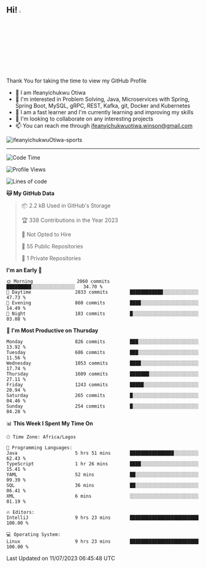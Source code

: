 <!-- BLOG-POST-LIST:START --><!-- BLOG-POST-LIST:END -->

## Hi! <img src="https://media.giphy.com/media/hvRJCLFzcasrR4ia7z/giphy.gif" width="4%"> 

Thank You for taking the time to view my GitHub Profile

- 👋 I am Ifeanyichukwu Otiwa
- 👀 I'm interested in Problem Solving, Java, Microservices with Spring, Spring Boot, MySQL, gRPC, REST, Kafka, git, Docker and Kubernetes
- 🌱 I am a fast learner and I'm currently learning and improving my skills
- 💞️ I'm looking to collaborate on any interesting projects
- 📫 You can reach me through ifeanyichukwuotiwa.winson@gmail.com

<p align="left" marginTop="10px"> <img src="https://komarev.com/ghpvc/?username=ifeanyichukwuOtiwa-sports&label=Profile%20views&color=0e75b6&style=for-the-badge" alt="ifeanyichukwuOtiwa-sports" /> </p>

***

<!--START_SECTION:waka-->
![Code Time](http://img.shields.io/badge/Code%20Time-1%2C475%20hrs%2053%20mins-blue)

![Profile Views](http://img.shields.io/badge/Profile%20Views-0-blue)

![Lines of code](https://img.shields.io/badge/From%20Hello%20World%20I%27ve%20Written-2.6%20million%20lines%20of%20code-blue)

**🐱 My GitHub Data** 

> 📦 2.2 kB Used in GitHub's Storage 
 > 
> 🏆 338 Contributions in the Year 2023
 > 
> 🚫 Not Opted to Hire
 > 
> 📜 55 Public Repositories 
 > 
> 🔑 1 Private Repositories 
 > 
**I'm an Early 🐤** 

```text
🌞 Morning                2060 commits        █████████░░░░░░░░░░░░░░░░   34.70 % 
🌆 Daytime                2833 commits        ████████████░░░░░░░░░░░░░   47.73 % 
🌃 Evening                860 commits         ████░░░░░░░░░░░░░░░░░░░░░   14.49 % 
🌙 Night                  183 commits         █░░░░░░░░░░░░░░░░░░░░░░░░   03.08 % 
```
📅 **I'm Most Productive on Thursday** 

```text
Monday                   826 commits         ███░░░░░░░░░░░░░░░░░░░░░░   13.92 % 
Tuesday                  686 commits         ███░░░░░░░░░░░░░░░░░░░░░░   11.56 % 
Wednesday                1053 commits        ████░░░░░░░░░░░░░░░░░░░░░   17.74 % 
Thursday                 1609 commits        ███████░░░░░░░░░░░░░░░░░░   27.11 % 
Friday                   1243 commits        █████░░░░░░░░░░░░░░░░░░░░   20.94 % 
Saturday                 265 commits         █░░░░░░░░░░░░░░░░░░░░░░░░   04.46 % 
Sunday                   254 commits         █░░░░░░░░░░░░░░░░░░░░░░░░   04.28 % 
```


📊 **This Week I Spent My Time On** 

```text
🕑︎ Time Zone: Africa/Lagos

💬 Programming Languages: 
Java                     5 hrs 51 mins       ████████████████░░░░░░░░░   62.43 % 
TypeScript               1 hr 26 mins        ████░░░░░░░░░░░░░░░░░░░░░   15.41 % 
YAML                     52 mins             ██░░░░░░░░░░░░░░░░░░░░░░░   09.39 % 
SQL                      36 mins             ██░░░░░░░░░░░░░░░░░░░░░░░   06.41 % 
XML                      6 mins              ░░░░░░░░░░░░░░░░░░░░░░░░░   01.19 % 

🔥 Editors: 
IntelliJ                 9 hrs 23 mins       █████████████████████████   100.00 % 

💻 Operating System: 
Linux                    9 hrs 23 mins       █████████████████████████   100.00 % 
```


 Last Updated on 11/07/2023 06:45:48 UTC
<!--END_SECTION:waka-->

<!--
<p align="center">
![trophy](https://github-profile-trophy.vercel.app/?username=ifeanyichukwuOtiwa-sports&theme=onedark) (https://github.com/ryo-ma/github-profile-trophy)
</p>
-->

<!---
ifeanyi-otiwa/ifeanyi-otiwa is a ✨ special ✨ repository because its `README.md` (this file) appears on your GitHub profile.
You can click the Preview link to take a look at your changes.
--->
